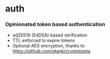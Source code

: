 # auth

### Opinionated token based authentication
* ed25519 (EdDSA) based verification
* TTL enforced to expire tokens
* Optional AES encryption, thanks to https://github.com/gtank/cryptopasta
